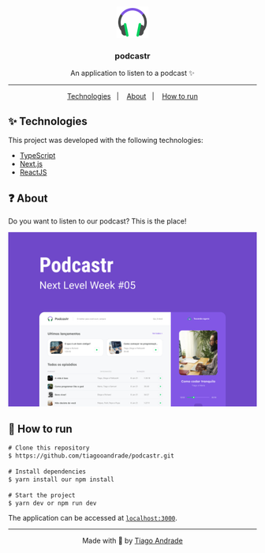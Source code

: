 <div align="center">
  <img src="/.github/favicon.png" alt="favicon" />
  <h3>podcastr</h3>
  <p>An application to listen to a podcast ✨</p>
  <hr/>
  <p>
    <a href="#-technologies">Technologies</a>&nbsp;&nbsp;&nbsp;|&nbsp;&nbsp;&nbsp;
    <a href="#-about">About</a>&nbsp;&nbsp;&nbsp;|&nbsp;&nbsp;&nbsp;
    <a href="#-how-to-run">How to run</a>
  </p>
</div>

## ✨ Technologies

This project was developed with the following technologies:

- [TypeScript](https://www.typescriptlang.org/)
- [Next.js](https://nextjs.org/)
- [ReactJS](https://reactjs.org/)

## ❓ About
Do you want to listen to our podcast? This is the place!

<img src="/.github/thumbnail.png" alt="thumbnail" />

## 🚀 How to run

```
# Clone this repository
$ https://github.com/tiagooandrade/podcastr.git

# Install dependencies
$ yarn install our npm install

# Start the project
$ yarn dev or npm run dev
```

The application can be accessed at [`localhost:3000`](http://localhost:3000).

<hr/>

<div align="center">
  <p>Made with 💚 by <a href="https://github.com/tiagooandrade">Tiago Andrade</a></p>
</div>
